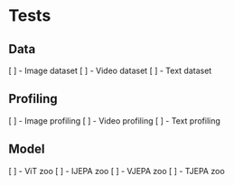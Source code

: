 # Tests

## Data
[ ] - Image dataset
[ ] - Video dataset
[ ] - Text dataset

## Profiling
[ ] - Image profiling
[ ] - Video profiling
[ ] - Text profiling

## Model
[ ] - ViT zoo
[ ] - IJEPA zoo
[ ] - VJEPA zoo
[ ] - TJEPA zoo
